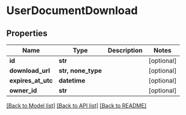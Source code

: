 # UserDocumentDownload


## Properties
Name | Type | Description | Notes
------------ | ------------- | ------------- | -------------
**id** | **str** |  | [optional] 
**download_url** | **str, none_type** |  | [optional] 
**expires_at_utc** | **datetime** |  | [optional] 
**owner_id** | **str** |  | [optional] 

[[Back to Model list]](../README.md#documentation-for-models) [[Back to API list]](../README.md#documentation-for-api-endpoints) [[Back to README]](../README.md)


